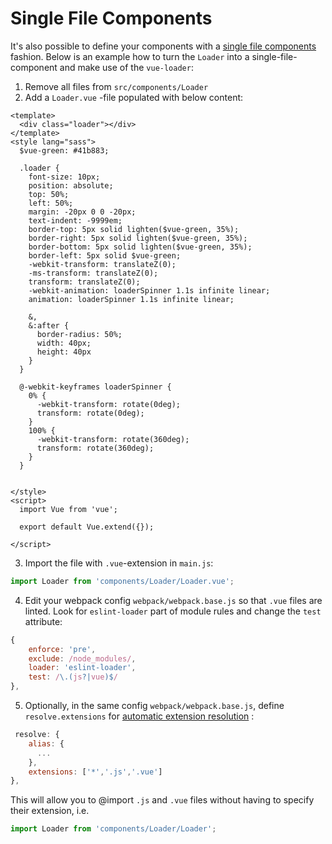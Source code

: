 # Single File Components

It's also possible to define your components with a [single file components](https://vuejs.org/v2/guide/single-file-components.html) fashion. Below is an example how to turn the `Loader` into a single-file-component and make use of the `vue-loader`:  

1. Remove all files from `src/components/Loader`
2. Add a `Loader.vue` -file populated with below content:

```vue
<template>
  <div class="loader"></div>
</template>
<style lang="sass">
  $vue-green: #41b883;

  .loader {
    font-size: 10px;
    position: absolute;
    top: 50%;
    left: 50%;
    margin: -20px 0 0 -20px;
    text-indent: -9999em;
    border-top: 5px solid lighten($vue-green, 35%);
    border-right: 5px solid lighten($vue-green, 35%);
    border-bottom: 5px solid lighten($vue-green, 35%);
    border-left: 5px solid $vue-green;
    -webkit-transform: translateZ(0);
    -ms-transform: translateZ(0);
    transform: translateZ(0);
    -webkit-animation: loaderSpinner 1.1s infinite linear;
    animation: loaderSpinner 1.1s infinite linear;

    &,
    &:after {
      border-radius: 50%;
      width: 40px;
      height: 40px
    }
  }

  @-webkit-keyframes loaderSpinner {
    0% {
      -webkit-transform: rotate(0deg);
      transform: rotate(0deg);
    }
    100% {
      -webkit-transform: rotate(360deg);
      transform: rotate(360deg);
    }
  }


</style>
<script>
  import Vue from 'vue';

  export default Vue.extend({});

</script>
```

3. Import the file with `.vue`-extension in `main.js`:
```javascript
import Loader from 'components/Loader/Loader.vue';
```

4. Edit your webpack config `webpack/webpack.base.js` so that `.vue` files are linted. Look for `eslint-loader` part of module rules and change the `test` attribute:
```javascript
{
    enforce: 'pre',
    exclude: /node_modules/,
    loader: 'eslint-loader',
    test: /\.(js?|vue)$/
},

```

5. Optionally, in the same config `webpack/webpack.base.js`, define `resolve.extensions` for [automatic extension resolution](https://webpack.js.org/configuration/resolve/#resolve-extensions) :
```javascript
 resolve: {
    alias: {
      ...
    },
    extensions: ['*','.js','.vue']
},
```
This will allow you to @import `.js` and `.vue` files without having to specify their extension, i.e.
```javascript
import Loader from 'components/Loader/Loader';
```

